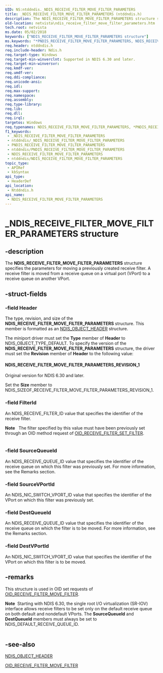 ```yaml
---
UID: NS:ntddndis._NDIS_RECEIVE_FILTER_MOVE_FILTER_PARAMETERS
title: _NDIS_RECEIVE_FILTER_MOVE_FILTER_PARAMETERS (ntddndis.h)
description: The NDIS_RECEIVE_FILTER_MOVE_FILTER_PARAMETERS structure specifies the parameters for moving a previously created receive filter. A receive filter is moved from a receive queue on a virtual port (VPort) to a receive queue on another VPort.
old-location: netvista\ndis_receive_filter_move_filter_parameters.htm
tech.root: netvista
ms.date: 05/02/2018
keywords: ["NDIS_RECEIVE_FILTER_MOVE_FILTER_PARAMETERS structure"]
ms.keywords: "*PNDIS_RECEIVE_FILTER_MOVE_FILTER_PARAMETERS, NDIS_RECEIVE_FILTER_MOVE_FILTER_PARAMETERS, NDIS_RECEIVE_FILTER_MOVE_FILTER_PARAMETERS structure [Network Drivers Starting with Windows Vista], PNDIS_RECEIVE_FILTER_MOVE_FILTER_PARAMETERS, PNDIS_RECEIVE_FILTER_MOVE_FILTER_PARAMETERS structure pointer [Network Drivers Starting with Windows Vista], _NDIS_RECEIVE_FILTER_MOVE_FILTER_PARAMETERS, netvista.ndis_receive_filter_move_filter_parameters, ntddndis/NDIS_RECEIVE_FILTER_MOVE_FILTER_PARAMETERS, ntddndis/PNDIS_RECEIVE_FILTER_MOVE_FILTER_PARAMETERS"
req.header: ntddndis.h
req.include-header: Ndis.h
req.target-type: Windows
req.target-min-winverclnt: Supported in NDIS 6.30 and later.
req.target-min-winversvr: 
req.kmdf-ver: 
req.umdf-ver: 
req.ddi-compliance: 
req.unicode-ansi: 
req.idl: 
req.max-support: 
req.namespace: 
req.assembly: 
req.type-library: 
req.lib: 
req.dll: 
req.irql: 
targetos: Windows
req.typenames: NDIS_RECEIVE_FILTER_MOVE_FILTER_PARAMETERS, *PNDIS_RECEIVE_FILTER_MOVE_FILTER_PARAMETERS
f1_keywords:
 - _NDIS_RECEIVE_FILTER_MOVE_FILTER_PARAMETERS
 - ntddndis/_NDIS_RECEIVE_FILTER_MOVE_FILTER_PARAMETERS
 - PNDIS_RECEIVE_FILTER_MOVE_FILTER_PARAMETERS
 - ntddndis/PNDIS_RECEIVE_FILTER_MOVE_FILTER_PARAMETERS
 - NDIS_RECEIVE_FILTER_MOVE_FILTER_PARAMETERS
 - ntddndis/NDIS_RECEIVE_FILTER_MOVE_FILTER_PARAMETERS
topic_type:
 - APIRef
 - kbSyntax
api_type:
 - HeaderDef
api_location:
 - Ntddndis.h
api_name:
 - NDIS_RECEIVE_FILTER_MOVE_FILTER_PARAMETERS
---
```


# _NDIS_RECEIVE_FILTER_MOVE_FILTER_PARAMETERS structure


## -description

The <b>NDIS_RECEIVE_FILTER_MOVE_FILTER_PARAMETERS</b> structure specifies the parameters for moving a previously created receive filter. A receive filter is moved  from a receive queue on a virtual port (VPort) to a receive queue on another VPort.

## -struct-fields

### -field Header

The type, revision, and size of the <b>NDIS_RECEIVE_FILTER_MOVE_FILTER_PARAMETERS</b> structure. This member is formatted as an <a href="/windows-hardware/drivers/ddi/ntddndis/ns-ntddndis-_ndis_object_header">NDIS_OBJECT_HEADER</a> structure.

The miniport driver must set the <b>Type</b> member of <b>Header</b> to NDIS_OBJECT_TYPE_DEFAULT. To specify the version of the <b>NDIS_RECEIVE_FILTER_MOVE_FILTER_PARAMETERS</b> structure, the driver must set the <b>Revision</b> member of <b>Header</b> to the following value: 





#### NDIS_RECEIVE_FILTER_MOVE_FILTER_PARAMETERS_REVISION_1

Original version for NDIS 6.30 and later.

Set the <b>Size</b> member to NDIS_SIZEOF_RECEIVE_FILTER_MOVE_FILTER_PARAMETERS_REVISION_1.

### -field FilterId

An NDIS_RECEIVE_FILTER_ID value that  specifies the identifier of the receive filter.

<div class="alert"><b>Note</b>   The filter specified by this value must have been previously set through an OID method request of <a href="/windows-hardware/drivers/network/oid-receive-filter-set-filter">OID_RECEIVE_FILTER_SET_FILTER</a>.</div>
<div> </div>

### -field SourceQueueId

An NDIS_RECEIVE_QUEUE_ID value that specifies the identifier of the receive queue on which this filter was previously set. For more information, see the Remarks section.

### -field SourceVPortId

An NDIS_NIC_SWITCH_VPORT_ID value that specifies the identifier of the VPort on which this filter was previously set.

### -field DestQueueId

An NDIS_RECEIVE_QUEUE_ID value that specifies the identifier of the receive queue on which the filter is to be moved. For more information, see the Remarks section.

### -field DestVPortId

An NDIS_NIC_SWITCH_VPORT_ID value that specifies the identifier of the VPort on which this filter is to be moved.

## -remarks

This structure is used in OID set requests of <a href="/windows-hardware/drivers/network/oid-receive-filter-move-filter">OID_RECEIVE_FILTER_MOVE_FILTER</a>.

<div class="alert"><b>Note</b>  Starting with NDIS 6.30, the single root I/O virtualization (SR-IOV) interface allows receive filters to be set only  on the default receive queue on both default and nondefault VPorts. The <b>SourceQueueId</b> and <b>DestQueueId</b> members must always be set to NDIS_DEFAULT_RECEIVE_QUEUE_ID.</div>
<div> </div>

## -see-also

<b></b>



<a href="/windows-hardware/drivers/ddi/ntddndis/ns-ntddndis-_ndis_object_header">NDIS_OBJECT_HEADER</a>



<a href="/windows-hardware/drivers/network/oid-receive-filter-move-filter">OID_RECEIVE_FILTER_MOVE_FILTER</a>
